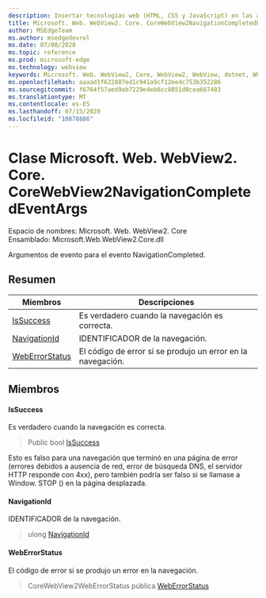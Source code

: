 ```yaml
---
description: Insertar tecnologías web (HTML, CSS y JavaScript) en las aplicaciones nativas con el control Microsoft Edge WebView2
title: Microsoft. Web. WebView2. Core. CoreWebView2NavigationCompletedEventArgs
author: MSEdgeTeam
ms.author: msedgedevrel
ms.date: 07/08/2020
ms.topic: reference
ms.prod: microsoft-edge
ms.technology: webview
keywords: Microsoft. Web. WebView2, Core, WebView2, WebView, dotnet, WPF, WinForms, App, Edge, CoreWebView2, CoreWebView2Controller, control de explorador, Edge HTML, Microsoft. Web. WebView2. Core. CoreWebView2NavigationCompletedEventArgs
ms.openlocfilehash: aaaad1f622887ed1c941a9cf12ee4c753b352286
ms.sourcegitcommit: f6764f57aed9ab7229e4eb6cc8851d0cea667403
ms.translationtype: MT
ms.contentlocale: es-ES
ms.lasthandoff: 07/15/2020
ms.locfileid: "10878886"
---
```

# Clase Microsoft. Web. WebView2. Core. CoreWebView2NavigationCompletedEventArgs 

Espacio de nombres: Microsoft. Web. WebView2. Core \
Ensamblado: Microsoft.Web.WebView2.Core.dll

Argumentos de evento para el evento NavigationCompleted.

## Resumen

 Miembros                        | Descripciones
--------------------------------|---------------------------------------------
[IsSuccess](#issuccess) | Es verdadero cuando la navegación es correcta.
[NavigationId](#navigationid) | IDENTIFICADOR de la navegación.
[WebErrorStatus](#weberrorstatus) | El código de error si se produjo un error en la navegación.

## Miembros

#### IsSuccess 

Es verdadero cuando la navegación es correcta.

> Public bool [IsSuccess](#issuccess)

Esto es falso para una navegación que terminó en una página de error (errores debidos a ausencia de red, error de búsqueda DNS, el servidor HTTP responde con 4xx), pero también podría ser falso si se llamase a Window. STOP () en la página desplazada.

#### NavigationId 

IDENTIFICADOR de la navegación.

> ulong [NavigationId](#navigationid)

#### WebErrorStatus 

El código de error si se produjo un error en la navegación.

> CoreWebView2WebErrorStatus pública [WebErrorStatus](#weberrorstatus)

